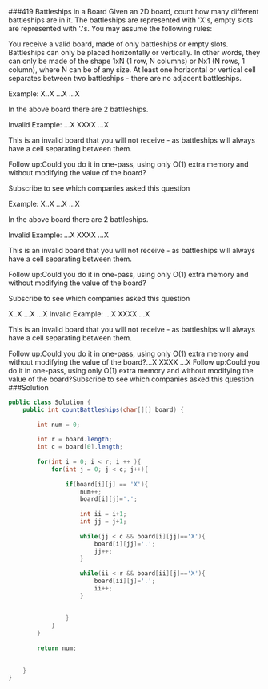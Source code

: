 ###419 Battleships in a Board
Given an 2D board, count how many different battleships are in it. The battleships are represented with 'X's, empty slots are represented with '.'s. You may assume the following rules:


You receive a valid board, made of only battleships or empty slots.
Battleships can only be placed horizontally or vertically. In other words, they can only be made of the shape 1xN (1 row, N columns) or Nx1 (N rows, 1 column), where N can be of any size.
At least one horizontal or vertical cell separates between two battleships - there are no adjacent battleships.

Example:
X..X
...X
...X

In the above board there are 2 battleships.

Invalid Example:
...X
XXXX
...X

This is an invalid board that you will not receive - as battleships will always have a cell separating between them.

Follow up:Could you do it in one-pass, using only O(1) extra memory and without modifying the value of the board?

Subscribe to see which companies asked this question

Example:
X..X
...X
...X

In the above board there are 2 battleships.

Invalid Example:
...X
XXXX
...X

This is an invalid board that you will not receive - as battleships will always have a cell separating between them.

Follow up:Could you do it in one-pass, using only O(1) extra memory and without modifying the value of the board?

Subscribe to see which companies asked this question

X..X
...X
...X
Invalid Example:
...X
XXXX
...X

This is an invalid board that you will not receive - as battleships will always have a cell separating between them.

Follow up:Could you do it in one-pass, using only O(1) extra memory and without modifying the value of the board?...X
XXXX
...X
Follow up:Could you do it in one-pass, using only O(1) extra memory and without modifying the value of the board?Subscribe to see which companies asked this question
###Solution
```java
public class Solution {
    public int countBattleships(char[][] board) {
        
        int num = 0;
        
        int r = board.length;
        int c = board[0].length;
        
        for(int i = 0; i < r; i ++ ){
            for(int j = 0; j < c; j++){
                
                if(board[i][j] == 'X'){
                    num++;
                    board[i][j]='.';
                    
                    int ii = i+1;
                    int jj = j+1;
                    
                    while(jj < c && board[i][jj]=='X'){
                        board[i][jj]='.';
                        jj++;
                    }
                    
                    while(ii < r && board[ii][j]=='X'){
                        board[ii][j]='.';
                        ii++;
                    }
                    
                    
                }
            }
        }
        
        return num;
        
        
    }
}